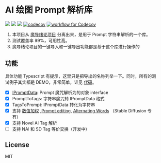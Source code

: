 # AI 绘图 Prompt 解析库

![](https://img.shields.io/npm/l/promptor)
![](https://img.shields.io/npm/v/promptor)
![](https://img.shields.io/github/languages/top/KonghaYao/promptor)
[![codecov](https://codecov.io/github/KonghaYao/promptor/branch/master/graph/badge.svg?token=5Y8UYN60WP)](https://codecov.io/github/KonghaYao/promptor)
[![workflow for Codecov](https://github.com/KonghaYao/promptor/actions/workflows/main.yml/badge.svg)](https://github.com/KonghaYao/promptor/actions/workflows/main.yml)

1. 本项目从 [魔导绪论项目](https://github.com/KonghaYao/ai-tag) 分离出来，是用于 Prompt 字符串解析的一个库。
2. 测试覆盖率 99%，可用性高。
3. 魔导绪论项目的一键导入和一键导出功能都是基于这个库进行操作的

## 功能

具体功能 Typescript 有提示，这里只是把导出的名称列举一下。同时，所有的测试例子其实都是 DEMO，非常简单，详见 [代码](./test/TagsConvertor.spec.ts)。

-   [x] [IPromptData](./src/IPromptData.ts): Prompt 魔咒解析为的对象 interface
-   [x] PromptToTags: 字符串魔咒转 IPromptData 格式
-   [x] TagsToPrompt: IPromptData 转化为字符串
-   [x] 支持 [数值加权](https://github.com/AUTOMATIC1111/stable-diffusion-webui/wiki/Features#attentionemphasis) ,[Prompt editing](https://github.com/AUTOMATIC1111/stable-diffusion-webui/wiki/Features#prompt-editing), [Alternating Words](https://github.com/AUTOMATIC1111/stable-diffusion-webui/wiki/Features#alternating-words) （Stable Diffusion 专有）
-   [x] 支持 Novel AI Tag 解析
-   [ ] 支持 NAI 和 SD Tag 等价交换（开发中）

## License

MIT
